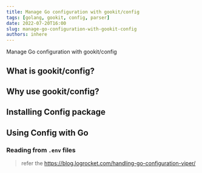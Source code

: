 ```yaml
---
title: Manage Go configuration with gookit/config
tags: [golang, gookit, config, parser]
date: 2022-07-20T16:00
slug: manage-go-configuration-with-gookit-config
authors: inhere
---
```



Manage Go configuration with gookit/config


<!--truncate-->

## What is gookit/config?


## Why use gookit/config?


## Installing Config package


## Using Config with Go

### Reading from `.env` files


> refer the https://blog.logrocket.com/handling-go-configuration-viper/

